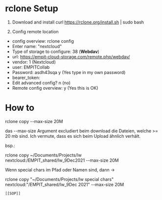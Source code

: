 # rclone Setup

1. Download and install
   curl https://rclone.org/install.sh | sudo bash

2. Config remote location
- config overview: rclone config
- Enter name: "nextcloud"
- Type of storage to configure: 38 (**Webdav**)
- url: https://empit-cloud-storage.com/remote.php/webdav/
- vendor: 1 (Nextcloud)
- user: EMPITCollab
- Password: asdh43sqa
  y (Yes type in my own password)
- bearer_token: <PRESS ENTER>
- Edit advanced config? n (no)
- Remote config overview: y (Yes this is OK)

# How to

rclone copy <src> <dest> --max-size 20M

das --max-size Argument excludiert beim download die Dateien, welche >= 20 mb sind. Ich vermute, dass es sich beim Upload ähnlich verhält.

bsp.:

rclone copy ~/Documents/Projects/lw nextcloud:/EMPIT_shared/lw_9Dec2021 --max-size 20M

Wenn special chars im Pfad oder Namen sind, dann →

rclone copy "~/Documents/Projects/lw special chars"  nextcloud:"/EMPIT_shared/lw_9Dec  2021"  --max-size 20M

	[[SOP]]